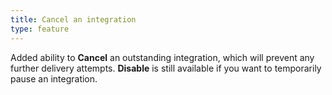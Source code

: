 ```yaml
---
title: Cancel an integration
type: feature
---
```


Added ability to **Cancel** an outstanding integration, which will prevent any further delivery attempts. **Disable** is still available if you want to temporarily pause an integration.